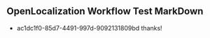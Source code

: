 ## OpenLocalization Workflow Test MarkDown
* ac1dc1f0-85d7-4491-997d-9092131809bd thanks!

<!--HONumber=Feb17_HO2-->


